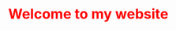 
<html lang="en">
<head>
	<title>Welcome to my website</title>
	<meta charset="utf-8">
</head>
<body>
	<h1 style="color: red">Welcome to my website</h1>
</body>
</html>

